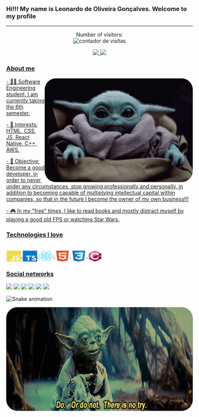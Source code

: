 ### Hi!!! My name is Leonardo de Oliveira Gonçalves. Welcome to my profile
_____________________________________________________________________________

<p align="center"> 
  Number of visitors:<br><img src="https://profile-counter.glitch.me/lrd003/count.svg" alt="contador de visitas">
</p>

<div align="center">
  <a href="https://github.com/lrd003">
  <img height="160em" src="https://github-readme-stats.vercel.app/api?username=lrd003&show_icons=true&theme=vue-dark&include_all_commits=true&count_private=true"/>
  <img height="160em" src="https://github-readme-stats.vercel.app/api/top-langs/?username=lrd003&layout=compact&langs_count=7&theme=vue-dark"/>
</div>

### About me 
<div style="display: inline_block"  >
  <img align="right" width="400" height="280" style="border-radius:30px;" src="babyYoda.gif?raw=true"/>
  <p> - 👨‍🎓 Software Engineering student, I am currently taking the 6th semester. </p>
  <p> - 🎯 Interests: HTML, CSS, JS, React Native, C++, AWS. </p>
  <p> - 🥊 Objective: Become a good developer, in order to never, under any circumstances, stop growing professionally and personally, in addition to becoming capable of multiplying intellectual capital within companies, so that in the future I become the owner of my own business!!!
  <p> - 🎮 In my "free" times, I like to read books and mostly distract myself by playing a good old FPS or watching Star Wars.</p>
</div>

### Technologies I love  
<div style="display: inline_block"><br>
  <img align="center" alt="leo-Js" height="30" width="40" src="https://raw.githubusercontent.com/devicons/devicon/master/icons/javascript/javascript-plain.svg">
  <img align="center" alt="leo-Ts" height="30" width="40" src="https://raw.githubusercontent.com/devicons/devicon/master/icons/typescript/typescript-plain.svg">
  <img align="center" alt="leo-React" height="30" width="40" src="https://raw.githubusercontent.com/devicons/devicon/master/icons/react/react-original.svg">
  <img align="center" alt="leo-HTML" height="30" width="40" src="https://raw.githubusercontent.com/devicons/devicon/master/icons/html5/html5-original.svg">
  <img align="center" alt="leo-CSS" height="30" width="40" src="https://raw.githubusercontent.com/devicons/devicon/master/icons/css3/css3-original.svg">
  <img align="center" alt="leo-Cplusplus" height="30" width="40" src="https://raw.githubusercontent.com/devicons/devicon/master/icons/cplusplus/cplusplus-original.svg">
</div>

### Social networks 
<div> 
  <a href="https://www.youtube.com/channel/UCjmsmXoV1B-rtyAv25lmhfg" target="_blank"><img src="https://img.shields.io/badge/YouTube-FF0000?style=for-the-badge&logo=youtube&logoColor=white" target="_blank"></a>
  <a href="https://www.instagram.com/leo.gonsa/" target="_blank"><img src="https://img.shields.io/badge/-Instagram-%23E4405F?style=for-the-badge&logo=instagram&logoColor=white" target="_blank"></a>
 	<a href="https://www.twitch.tv/leozindeveloper" target="_blank"><img src="https://img.shields.io/badge/Twitch-9146FF?style=for-the-badge&logo=twitch&logoColor=white" target="_blank"></a>
 <a href="https://discord.gg/yrknge7g" target="_blank"><img src="https://img.shields.io/badge/Discord-7289DA?style=for-the-badge&logo=discord&logoColor=white" target="_blank"></a> 
  <a href = "mailto:leo.gonsa003@gmail.com"><img src="https://img.shields.io/badge/-Gmail-%23333?style=for-the-badge&logo=gmail&logoColor=white" target="_blank"></a>
  <a href="https://www.linkedin.com/in/leonardo-gonsa/" target="_blank"><img src="https://img.shields.io/badge/-LinkedIn-%230077B5?style=for-the-badge&logo=linkedin&logoColor=white" target="_blank"></a>
  

  ![Snake animation](https://github.com/lrd003/lrd003/blob/output/github-contribution-grid-snake.svg)
 
  <img align="right" width="1000" height="280" style="border-radius:30px;" src="yoda.gif?raw=true"/>
</div>

